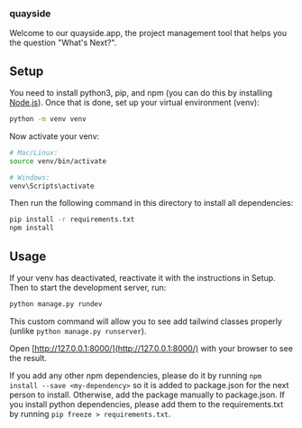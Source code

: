 ### quayside

Welcome to our quayside.app, the project management tool that helps you the question "What's Next?". 

## Setup
You need to install python3, pip, and npm (you can do this by installing [Node.js](https://nodejs.org/en/download)). Once that is done, set up your virtual environment (venv):
```bash
python -m venv venv
```
Now activate your venv:
```bash
# Mac/Linux:
source venv/bin/activate

# Windows:
venv\Scripts\activate
```

Then run the following command in this directory to install all dependencies:
```bash
pip install -r requirements.txt
npm install
``` 


## Usage

If your venv has deactivated, reactivate it with the instructions in Setup.
Then to start the development server, run:
```bash
python manage.py rundev
``` 
This custom command will allow you to see add tailwind classes properly (unlike `python manage.py runserver`).

Open [http://127.0.0.1:8000/](http://127.0.0.1:8000/) with your browser to see the result.


If you add any other npm dependencies, please do it by running `npm install --save <my-dependency>` so it is added to package.json for the next person to install. Otherwise, add the package manually to package.json. If you install python dependencies, please add them to the requirements.txt by running `pip freeze > requirements.txt`.

